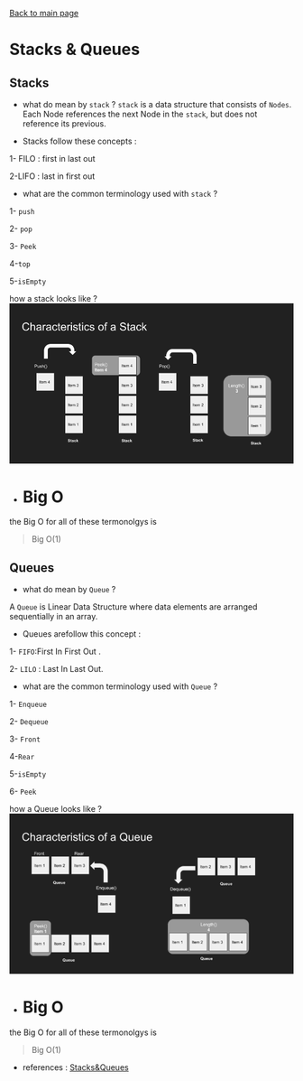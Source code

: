 [Back to main page ](README.md)

# Stacks & Queues 


## Stacks 

- what do mean by `stack` ? 
`stack` is a data structure that consists of `Nodes`. Each Node references the next Node in the `stack`, but does not reference its previous.

- Stacks follow these concepts :

1- FILO : first in last out 

2-LIFO : last in first out 

- what are the common terminology used with `stack` ? 

1- `push` 

2- `pop` 

3- `Peek` 

4-`top`

5-`isEmpty`

how a stack looks like ?
![characteristic](sqlscreenshots/stackAndQueue/Stack-JavaScript-1.png)

- # Big O 

the Big O for all of these termonolgys is 

> Big O(1) 
 

 ## Queues 

 - what do mean by `Queue` ? 

A `Queue` is Linear Data Structure where data elements are arranged sequentially in an array. 

- Queues arefollow this concept :

 1- `FIFO`:First In  First Out .

 2- `LILO` : Last In Last Out.

- what are the common terminology used with `Queue` ? 

1- `Enqueue ` 

2- `Dequeue ` 

3- `Front ` 

4-`Rear `

5-`isEmpty`

6- `Peek` 

how a Queue looks like ?
![characteristic](sqlscreenshots/stackAndQueue/R.png)

- # Big O 

the Big O for all of these termonolgys is 

> Big O(1)



- references : [Stacks&Queues](https://codefellows.github.io/common_curriculum/data_structures_and_algorithms/Code_401/class-10/resources/stacks_and_queues.html)